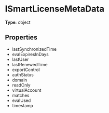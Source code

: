 # ISmartLicenseMetaData


**Type:** object

## Properties
* lastSynchronizedTime
* evalExpiresInDays
* lastUser
* lastRenewedTime
* exportControl
* authStatus
* domain
* readOnly
* virtualAccount
* matches
* evalUsed
* timestamp

